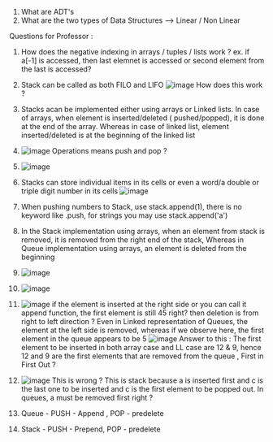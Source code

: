 

1. What are ADT's
2. What are the two types of Data Structures --> Linear / Non Linear


Questions for Professor :

1. How does the negative indexing in arrays / tuples / lists work ?
ex. if a[-1] is accessed, then last elemnet is accessed or second element from the last is accessed?
2. Stack can be called as both FILO and LIFO
![image](https://user-images.githubusercontent.com/90809823/146708344-aa3206d9-b7d1-4cb8-a52b-46966a382502.png)
How does this work ?

3. Stacks acan be implemented either using arrays or Linked lists. In case of arrays, when element is inserted/deleted ( pushed/popped), it is done at the end of the array. Whereas in case of linked list, element inserted/deleted is at the beginning of the linked list
4.  ![image](https://user-images.githubusercontent.com/90809823/147175376-21a640c5-7edf-456d-aec2-ac5e9f964788.png)
Operations means push and pop ?

5. ![image](https://user-images.githubusercontent.com/90809823/147271568-ea17f7f5-ea57-43c2-aa94-aa2b9fb6c7bd.png)
6. Stacks can store individual items in its cells or even a word/a double or triple digit number in its cells
 ![image](https://user-images.githubusercontent.com/90809823/147512497-7efe9f50-de4b-4648-8011-5da589796907.png)
 7. When pushing numbers to Stack, use stack.append(1), there is no keyword like .push,  for strings you may use stack.append('a')
 8. In the Stack implementation using arrays, when an element from stack is removed, it is removed from the right end of the stack, Whereas in Queue implementation using arrays, an element is deleted from the beginning
 9. ![image](https://user-images.githubusercontent.com/90809823/147526520-997f5ed7-51fc-4191-914a-95970ca6fada.png)
 10. ![image](https://user-images.githubusercontent.com/90809823/147526551-94a2850f-ef1c-48a3-9b69-44e27aa79791.png)
 11. ![image](https://user-images.githubusercontent.com/90809823/147623284-52870742-91d9-4a87-bda2-6f5cf2e24ad1.png)
 if the element is inserted at the right side or you can call it append function, the first element is still 45 right? then deletion is from right to left direction ? 
 Even in Linked representation of Queues, the element at the left side is removed, whereas if we observe here, the first element in the queue appears to be 5
 ![image](https://user-images.githubusercontent.com/90809823/147623450-7fd77c05-db7b-49ee-8f9f-652109b2ef33.png)
 Answer to this : The first element to be inserted in both array case and LL case are 12 & 9, hence 12 and 9 are the first elements that are removed from the queue , First in First Out ?
 12. ![image](https://user-images.githubusercontent.com/90809823/147623704-5de27b5f-45c7-44d5-9c96-49cb26e22ff7.png)
This is wrong ? This is stack because a is inserted first and c is the last one to be inserted and c is the first element to be popped out. In queues, a must be removed first right ?
13. Queue - PUSH - Append , POP - predelete
14. Stack - PUSH - Prepend, POP - predelete



